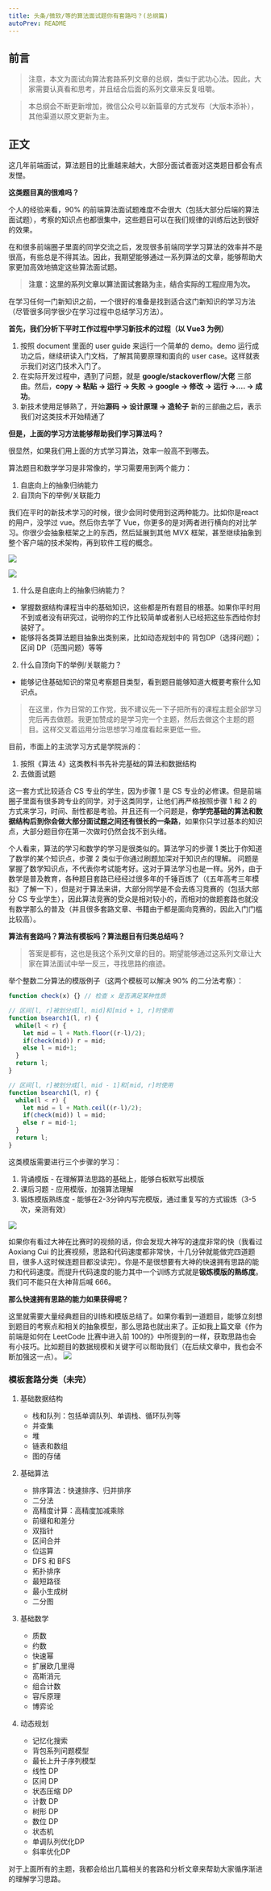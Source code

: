 ```yaml
---
title: 头条/微软/等的算法面试题你有套路吗？(总纲篇)
autoPrev: README
---
```


## 前言
> 注意，本文为面试向算法套路系列文章的总纲，类似于武功心法。因此，大家需要认真看和思考，并且结合后面的系列文章来反复咀嚼。

> 本总纲会不断更新增加，微信公众号以新篇章的方式发布（大版本添补），其他渠道以原文更新为主。

## 正文
这几年前端面试，算法题目的比重越来越大，大部分面试者面对这类题目都会有点发憷。

**这类题目真的很难吗？**

个人的经验来看，90% 的前端算法面试题难度不会很大（包括大部分后端的算法面试题），考察的知识点也都很集中，这些题目可以在我们规律的训练后达到很好的效果。

在和很多前端圈子里面的同学交流之后，发现很多前端同学学习算法的效率并不是很高，有些总是不得其法。因此，我期望能够通过一系列算法的文章，能够帮助大家更加高效地搞定这些算法面试题。

> **注意：这里的系列文章以算法面试套路为主，结合实际的工程应用为次。**


在学习任何一门新知识之前，一个很好的准备是找到适合这门新知识的学习方法（尽管很多同学很少在学习过程中总结学习方法）。

**首先，我们分析下平时工作过程中学习新技术的过程（以 Vue3 为例）**

1. 按照 document 里面的 user guide 来运行一个简单的 demo。demo 运行成功之后，继续研读入门文档，了解其简要原理和面向的 user case。这样就表示我们对这门技术入门了。
2. 在实际开发过程中，遇到了问题，就是 **google/stackoverflow/大佬** 三部曲。然后，**copy -> 粘贴 -> 运行 -> 失败 -> google -> 修改 -> 运行 ->.... -> 成功**。
3. 新技术使用足够熟了，开始**源码 -> 设计原理 -> 造轮子** 新的三部曲之后，表示我们对这类技术开始精通了

**但是，上面的学习方法能够帮助我们学习算法吗？**

很显然，如果我们用上面的方式学习算法，效率一般高不到哪去。

算法题目和数学学习是非常像的，学习需要用到两个能力：
1. 自底向上的抽象归纳能力
2. 自顶向下的举例/关联能力

我们在平时的新技术学习的时候，很少会同时使用到这两种能力。比如你是react 的用户，没学过 vue。然后你去学了 Vue，你更多的是对两者进行横向的对比学习。你很少会抽象框架之上的东西，然后延展到其他 MVX 框架，甚至继续抽象到整个客户端的技术架构，再到软件工程的概念。

![](./images/1-1.jpg)

![](./images/1-2.jpg)

1. 什么是自底向上的抽象归纳能力？
- 掌握数据结构课程当中的基础知识，这些都是所有题目的根基。如果你平时用不到或者没有研究过，说明你的工作比较简单或者别人已经把这些东西给你封装好了。
- 能够将各类算法题目抽象出类别来，比如动态规划中的 背包DP（选择问题）；区间 DP（范围问题）等等

2. 什么自顶向下的举例/关联能力？
- 能够记住基础知识的常见考察题目类型，看到题目能够知道大概要考察什么知识点。


> 在这里，作为日常的工作党，我不建议先一下子把所有的课程主题全部学习完后再去做题。我更加赞成的是学习完一个主题，然后去做这个主题的题目。这样交叉着运用分治思想学习难度看起来更低一些。

目前，市面上的主流学习方式是学院派的：
1. 按照《算法 4》这类教科书先补完基础的算法和数据结构
2. 去做面试题

这一套方式比较适合 CS 专业的学生，因为步骤 1 是 CS 专业的必修课。但是前端圈子里面有很多跨专业的同学，对于这类同学，让他们再严格按照步骤 1 和 2 的方式来学习，时间、耐性都是考验。并且还有一个问题是，**你学完基础的算法和数据结构后到你会做大部分面试题之间还有很长的一条路**，如果你只学过基本的知识点，大部分题目你在第一次做时仍然会找不到头绪。

个人看来，算法的学习和数学的学习是很类似的。算法学习的步骤 1 类比于你知道了数学的某个知识点，步骤 2 类似于你通过刷题加深对于知识点的理解。
问题是掌握了数学知识点，不代表你考试能考好。这对于算法学习也是一样。另外，由于数学是普及教育，各种题目套路已经经过很多年的千锤百炼了（《五年高考三年模拟》了解一下），但是对于算法来讲，大部分同学是不会去练习竞赛的（包括大部分 CS 专业学生），因此算法竞赛的受众是相对较小的，而相对的做题套路也就没有数学那么的普及（并且很多套路文章、书籍由于都是面向竞赛的，因此入门门槛比较高）。

**算法有套路吗？算法有模板吗？算法题目有归类总结吗？**
> 答案是都有，这也是我这个系列文章的目的。期望能够通过这系列文章让大家在算法面试中举一反三，寻找思路的痕迹。

举个整数二分算法的模版例子（这两个模板可以解决 90% 的二分法考察）：
```javascript
function check(x) {} // 检查 x 是否满足某种性质

// 区间[l, r]被划分成[l, mid]和[mid + 1, r]时使用
function bsearch1(l, r) {
  while(l < r) {
    let mid = l + Math.floor((r-l)/2);
    if(check(mid)) r = mid; 
    else l = mid+1;
  }
  return l;
}

// 区间[l, r]被划分成[l, mid - 1]和[mid, r]时使用
function bsearch1(l, r) {
  while(l < r) {
    let mid = l + Math.ceil((r-l)/2);
    if(check(mid)) l = mid; 
    else r = mid-1;
  }
  return l;
}
```

这类模版需要进行三个步骤的学习：
1. 背诵模版 - 在理解算法思路的基础上，能够白板默写出模版
2. 课后习题 - 应用模版，加强算法理解
3. 锻炼模版熟练度 - 能够在2-3分钟内写完模版，通过重复写的方式锻炼（3-5次，亲测有效）

![](./images/1-4.jpg)


如果你有看过大神在比赛时的视频的话，你会发现大神写的速度非常的快（我看过 Aoxiang Cui 的比赛视频，思路和代码速度都非常快，十几分钟就能做完四道题目，很多人这时候连题目都没读完）。你是不是很想要有大神的快速拥有思路的能力和代码速度。而提升代码速度的能力其中一个训练方式就是**锻炼模版的熟练度**。我们可不能只在大神背后喊 666。

**那么快速拥有思路的能力如果获得呢？**

这里就需要大量经典题目的训练和模版总结了。如果你看到一道题目，能够立刻想到题目的考察点和相关的抽象模型，那么思路也就出来了。正如我上篇文章《作为前端是如何在 LeetCode 比赛中进入前 100的》中所提到的一样，获取思路也会有小技巧。比如题目的数据规模和关键字可以帮助我们（在后续文章中，我也会不断加强这一点）。
![](./images/1-3.jpg)


### 模板套路分类（未完）
1. 基础数据结构
   - 栈和队列：包括单调队列、单调栈、循环队列等
   - 并查集
   - 堆
   - 链表和数组
   - 图的存储

2. 基础算法
   - 排序算法：快速排序、归并排序
   - 二分法
   - 高精度计算：高精度加减乘除
   - 前缀和和差分
   - 双指针
   - 区间合并
   - 位运算
   - DFS 和 BFS
   - 拓扑排序
   - 最短路径
   - 最小生成树
   - 二分图

3. 基础数学
   - 质数
   - 约数
   - 快速幂
   - 扩展欧几里得
   - 高斯消元
   - 组合计数
   - 容斥原理
   - 博弈论

4. 动态规划
   - 记忆化搜索
   - 背包系列问题模型
   - 最长上升子序列模型
   - 线性 DP
   - 区间 DP
   - 状态压缩 DP
   - 计数 DP
   - 树形 DP
   - 数位 DP
   - 状态机
   - 单调队列优化DP
   - 斜率优化DP


对于上面所有的主题，我都会给出几篇相关的套路和分析文章来帮助大家循序渐进的理解学习思路。